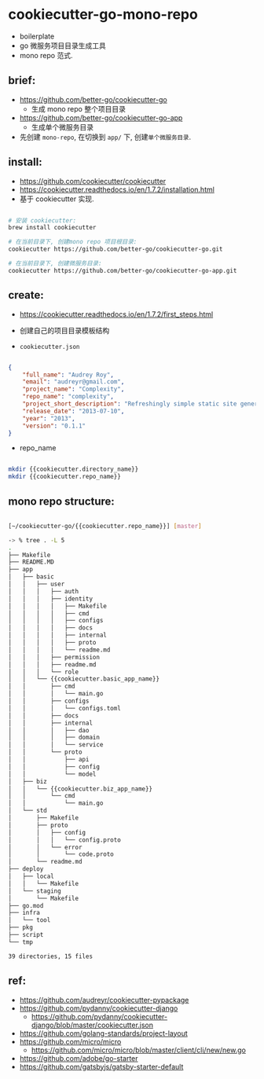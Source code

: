 
# cookiecutter-go-mono-repo

- boilerplate
- go 微服务项目目录生成工具
- mono repo 范式.

## brief:

- https://github.com/better-go/cookiecutter-go
    - 生成 mono repo 整个项目目录
- https://github.com/better-go/cookiecutter-go-app
    - 生成单个微服务目录
- 先创建 `mono-repo`, 在切换到 `app/` 下, 创建`单个微服务目录`.

## install:

- https://github.com/cookiecutter/cookiecutter
- https://cookiecutter.readthedocs.io/en/1.7.2/installation.html
- 基于 cookiecutter 实现.

```bash

# 安装 cookiecutter:
brew install cookiecutter

# 在当前目录下, 创建mono repo 项目根目录:
cookiecutter https://github.com/better-go/cookiecutter-go.git

# 在当前目录下, 创建微服务目录:
cookiecutter https://github.com/better-go/cookiecutter-go-app.git

```


## create:


- https://cookiecutter.readthedocs.io/en/1.7.2/first_steps.html
- 创建自己的项目目录模板结构

- `cookiecutter.json`


```json

{
    "full_name": "Audrey Roy",
    "email": "audreyr@gmail.com",
    "project_name": "Complexity",
    "repo_name": "complexity",
    "project_short_description": "Refreshingly simple static site generator.",
    "release_date": "2013-07-10",
    "year": "2013",
    "version": "0.1.1"
}

```

- repo_name


```bash

mkdir {{cookiecutter.directory_name}}
mkdir {{cookiecutter.repo_name}}

```


## mono repo structure:


```bash

[~/cookiecutter-go/{{cookiecutter.repo_name}}] [master]

-> % tree . -L 5
.
├── Makefile
├── README.MD
├── app
│   ├── basic
│   │   ├── user
│   │   │   ├── auth
│   │   │   ├── identity
│   │   │   │   ├── Makefile
│   │   │   │   ├── cmd
│   │   │   │   ├── configs
│   │   │   │   ├── docs
│   │   │   │   ├── internal
│   │   │   │   ├── proto
│   │   │   │   └── readme.md
│   │   │   ├── permission
│   │   │   ├── readme.md
│   │   │   └── role
│   │   └── {{cookiecutter.basic_app_name}}
│   │       ├── cmd
│   │       │   └── main.go
│   │       ├── configs
│   │       │   └── configs.toml
│   │       ├── docs
│   │       ├── internal
│   │       │   ├── dao
│   │       │   ├── domain
│   │       │   └── service
│   │       └── proto
│   │           ├── api
│   │           ├── config
│   │           └── model
│   ├── biz
│   │   └── {{cookiecutter.biz_app_name}}
│   │       └── cmd
│   │           └── main.go
│   └── std
│       ├── Makefile
│       ├── proto
│       │   ├── config
│       │   │   └── config.proto
│       │   └── error
│       │       └── code.proto
│       └── readme.md
├── deploy
│   ├── local
│   │   └── Makefile
│   └── staging
│       └── Makefile
├── go.mod
├── infra
│   └── tool
├── pkg
├── script
└── tmp

39 directories, 15 files


```


## ref:

- https://github.com/audreyr/cookiecutter-pypackage
- https://github.com/pydanny/cookiecutter-django
    - https://github.com/pydanny/cookiecutter-django/blob/master/cookiecutter.json
- https://github.com/golang-standards/project-layout
- https://github.com/micro/micro
    - https://github.com/micro/micro/blob/master/client/cli/new/new.go
- https://github.com/adobe/go-starter
- https://github.com/gatsbyjs/gatsby-starter-default
